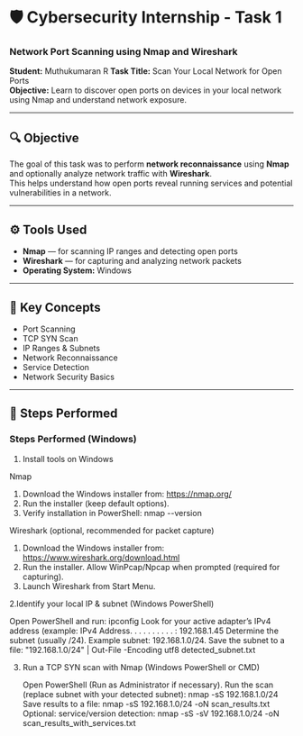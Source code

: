 # 🛡️ Cybersecurity Internship - Task 1  
### **Network Port Scanning using Nmap and Wireshark**

**Student:** Muthukumaran R 
**Task Title:** Scan Your Local Network for Open Ports  
**Objective:** Learn to discover open ports on devices in your local network using Nmap and understand network exposure.

---

## 🔍 Objective
The goal of this task was to perform **network reconnaissance** using **Nmap** and optionally analyze network traffic with **Wireshark**.  
This helps understand how open ports reveal running services and potential vulnerabilities in a network.

---

## ⚙️ Tools Used
- **Nmap** — for scanning IP ranges and detecting open ports  
- **Wireshark** — for capturing and analyzing network packets  
- **Operating System:** Windows

---

## 🧠 Key Concepts
- Port Scanning  
- TCP SYN Scan  
- IP Ranges & Subnets  
- Network Reconnaissance  
- Service Detection  
- Network Security Basics

---

## 🧩 Steps Performed

### Steps Performed (Windows)

1. Install tools on Windows

 Nmap

 1. Download the Windows installer from: https://nmap.org/
 2. Run the installer (keep default options).
 3. Verify installation in PowerShell:
    nmap --version

 Wireshark (optional, recommended for packet capture)

 1. Download the Windows installer from: https://www.wireshark.org/download.html
 2. Run the installer. Allow WinPcap/Npcap when prompted (required for capturing).
 3. Launch Wireshark from Start Menu.


 2.Identify your local IP & subnet (Windows PowerShell)

   Open PowerShell and run: 
     ipconfig 
   Look for your active adapter’s IPv4 address (example: IPv4 Address. . . . . . . . . . : 192.168.1.45 
   Determine the subnet (usually /24). Example subnet: 192.168.1.0/24. 
   Save the subnet to a file: 
     "192.168.1.0/24" | Out-File -Encoding utf8 detected_subnet.txt 


3. Run a TCP SYN scan with Nmap (Windows PowerShell or CMD) 

   Open PowerShell (Run as Administrator if necessary). 
   Run the scan (replace subnet with your detected subnet): 
    nmap -sS 192.168.1.0/24 
   Save results to a file: 
    nmap -sS 192.168.1.0/24 -oN scan_results.txt 
   Optional: service/version detection: 
    nmap -sS -sV 192.168.1.0/24 -oN scan_results_with_services.txt 


